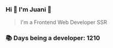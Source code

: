 ### Hi 👋 I&#39;m Juani 🦁

> I&#39;m a Frontend Web Developer SSR

### 📚 Days being a developer: 1210

